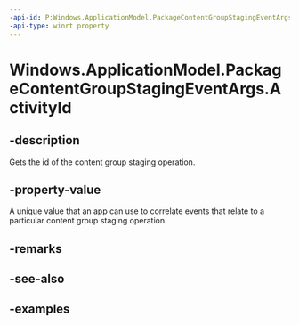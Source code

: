 ```yaml
---
-api-id: P:Windows.ApplicationModel.PackageContentGroupStagingEventArgs.ActivityId
-api-type: winrt property
---
```


<!-- Property syntax.
public Guid ActivityId { get; }
-->

# Windows.ApplicationModel.PackageContentGroupStagingEventArgs.ActivityId

## -description
Gets the id of the content group staging operation.

## -property-value
A unique value that an app can use to correlate events that relate to a particular content group staging operation.

## -remarks

## -see-also

## -examples
